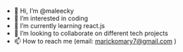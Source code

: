 - 👋 Hi, I’m @maleecky
- 👀 I’m interested in coding
- 🌱 I’m currently learning react.js
- 💞️ I’m looking to collaborate on different tech projects
- 📫 How to reach me (email: marickomary7@gmail.com )

<!---
maleecky/maleecky is a ✨ special ✨ repository because its `README.md` (this file) appears on your GitHub profile.
You can click the Preview link to take a look at your changes.
--->
